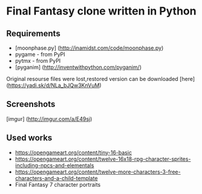 # Final Fantasy clone written in Python
## Requirements
* [moonphase.py] (http://inamidst.com/code/moonphase.py)
* pygame - from PyPI
* pytmx - from PyPI
* [pyganim] (http://inventwithpython.com/pyganim/)

Original resourse files were lost,restored version can be downloaded [here] (https://yadi.sk/d/NLa_bJQw3KnVuM)

## Screenshots
[imgur] (http://imgur.com/a/E49sj)

## Used works
* https://opengameart.org/content/tiny-16-basic
* https://opengameart.org/content/twelve-16x18-rpg-character-sprites-including-npcs-and-elementals
* https://opengameart.org/content/twelve-more-characters-3-free-characters-and-a-child-template
* Final Fantasy 7 character portraits